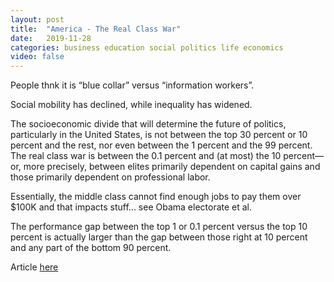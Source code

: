 ```yaml
---
layout: post
title:  "America - The Real Class War"
date:   2019-11-28
categories: business education social politics life economics
video: false
---
```


People thnk it is “blue collar” versus “information workers”.

Social mobility has declined, while inequality has widened.

The socioeconomic divide that will determine the future of poli­tics, particularly in the United States, is not between the top 30 per­cent or 10 percent and the rest, nor even between the 1 percent and the 99 percent. The real class war is between the 0.1 percent and (at most) the 10 percent—or, more precisely, between elites primarily dependent on capital gains and those primarily dependent on profes­sional labor.

Essentially, the middle class cannot find enough jobs to pay them over $100K and that impacts stuff...  see Obama electorate et al.

The performance gap between the top 1 or 0.1 percent versus the top 10 percent is actually larger than the gap between those right at 10 percent and any part of the bottom 90 percent.

Article [here]

[here]: //americanaffairsjournal.org/2019/11/the-real-class-war/


